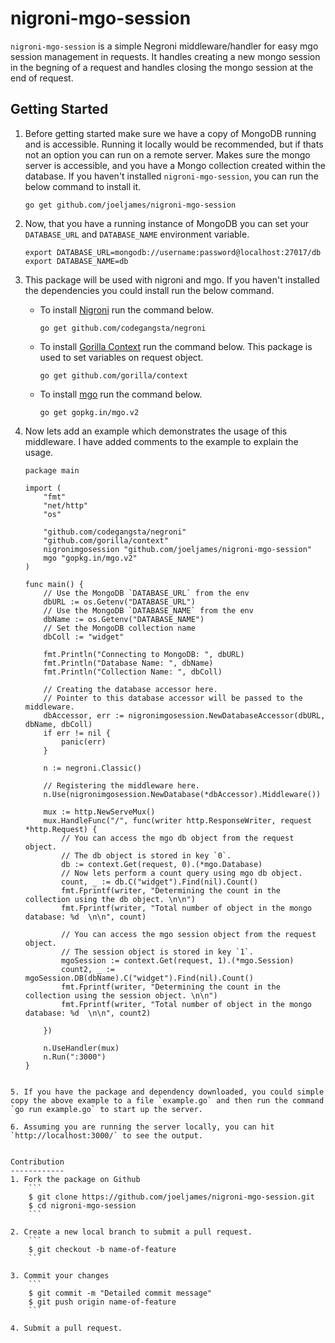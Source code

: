 nigroni-mgo-session
===================

`nigroni-mgo-session` is a simple Negroni middleware/handler for easy mgo session management in requests. It handles creating a new mongo session in the begning of a request and handles closing the mongo session at the end of request.


Getting Started
---------------
1. Before getting started make sure we have a copy of MongoDB running and is accessible. Running it locally would be recommended, but if thats not an option you can run on a remote server. Makes sure the mongo server is accessible, and you have a Mongo collection created within the database.
If you haven't installed `nigroni-mgo-session`, you can run the below command to install it.

    ```
    go get github.com/joeljames/nigroni-mgo-session
    ```

2. Now, that you have a running instance of MongoDB you can set your `DATABASE_URL` and `DATABASE_NAME` environment variable.

    ```
    export DATABASE_URL=mongodb://username:password@localhost:27017/db
    export DATABASE_NAME=db
    ```

3. This package will be used with nigroni and mgo. If you haven't installed the dependencies you could install run the below command.

    * To install [Nigroni](https://github.com/codegangsta/negroni) run the command below.

        ```
        go get github.com/codegangsta/negroni
        ```
    * To install [Gorilla Context](https://github.com/gorilla/context) run the command below. This package is used to set variables on request object.

        ```
        go get github.com/gorilla/context
        ```
    * To install [mgo](https://github.com/go-mgo/mgo) run the command below.

        ```
        go get gopkg.in/mgo.v2
        ```

4. Now lets add an example which demonstrates the usage of this middleware. I have added comments to the example to explain the usage.

    ```
    package main

    import (
        "fmt"
        "net/http"
        "os"

        "github.com/codegangsta/negroni"
        "github.com/gorilla/context"
        nigronimgosession "github.com/joeljames/nigroni-mgo-session"
        mgo "gopkg.in/mgo.v2"
    )

    func main() {
        // Use the MongoDB `DATABASE_URL` from the env
        dbURL := os.Getenv("DATABASE_URL")
        // Use the MongoDB `DATABASE_NAME` from the env
        dbName := os.Getenv("DATABASE_NAME")
        // Set the MongoDB collection name
        dbColl := "widget"

        fmt.Println("Connecting to MongoDB: ", dbURL)
        fmt.Println("Database Name: ", dbName)
        fmt.Println("Collection Name: ", dbColl)

        // Creating the database accessor here.
        // Pointer to this database accessor will be passed to the middleware.
        dbAccessor, err := nigronimgosession.NewDatabaseAccessor(dbURL, dbName, dbColl)
        if err != nil {
            panic(err)
        }

        n := negroni.Classic()

        // Registering the middleware here.
        n.Use(nigronimgosession.NewDatabase(*dbAccessor).Middleware())

        mux := http.NewServeMux()
        mux.HandleFunc("/", func(writer http.ResponseWriter, request *http.Request) {
            // You can access the mgo db object from the request object.
            // The db object is stored in key `0`.
            db := context.Get(request, 0).(*mgo.Database)
            // Now lets perform a count query using mgo db object.
            count, _ := db.C("widget").Find(nil).Count()
            fmt.Fprintf(writer, "Determining the count in the collection using the db object. \n\n")
            fmt.Fprintf(writer, "Total number of object in the mongo database: %d  \n\n", count)

            // You can access the mgo session object from the request object.
            // The session object is stored in key `1`.
            mgoSession := context.Get(request, 1).(*mgo.Session)
            count2, _ := mgoSession.DB(dbName).C("widget").Find(nil).Count()
            fmt.Fprintf(writer, "Determining the count in the collection using the session object. \n\n")
            fmt.Fprintf(writer, "Total number of object in the mongo database: %d  \n\n", count2)

        })

        n.UseHandler(mux)
        n.Run(":3000")
    }
```

5. If you have the package and dependency downloaded, you could simple copy the above example to a file `example.go` and then run the command `go run example.go` to start up the server.

6. Assuming you are running the server locally, you can hit `http://localhost:3000/` to see the output.


Contribution
------------
1. Fork the package on Github
    ```
    $ git clone https://github.com/joeljames/nigroni-mgo-session.git
    $ cd nigroni-mgo-session
    ```

2. Create a new local branch to submit a pull request.
    ```
    $ git checkout -b name-of-feature
    ```

3. Commit your changes
    ```
    $ git commit -m "Detailed commit message"
    $ git push origin name-of-feature
    ```

4. Submit a pull request.
